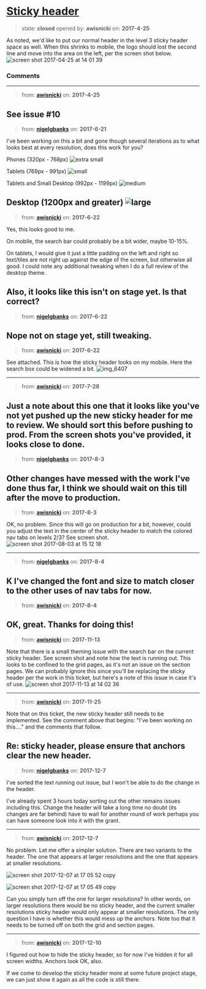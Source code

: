 # [Sticky header](https://github.com/livingstoneonline/livingstoneonline/issues/131)

> state: **closed** opened by: **awisnicki** on: **2017-4-25**

As noted, we&#x27;d like to put our normal header in the level 3 sticky header space as well. When this shrinks to mobile, the logo should lost the second line and move into the area on the left, per the screen shot below.
![screen shot 2017-04-25 at 14 01 39](https://cloud.githubusercontent.com/assets/12518623/25403721/e571511e-29c2-11e7-86e0-1642b4e688fb.png)


### Comments

---
> from: [**awisnicki**](https://github.com/livingstoneonline/livingstoneonline/issues/131#issuecomment-297138366) on: **2017-4-25**

See issue #10 
---
> from: [**nigelgbanks**](https://github.com/livingstoneonline/livingstoneonline/issues/131#issuecomment-310227782) on: **2017-6-21**

I&#x27;ve been working on this a bit and gone though several iterations as to what looks best at every resolution, does this work for you?

Phones (320px - 768px)
![extra small](https://user-images.githubusercontent.com/487373/27410046-c2f511ba-56dc-11e7-8aaf-58558c6db472.png)

Tablets (769px - 991px)
![small](https://user-images.githubusercontent.com/487373/27410049-c2fccc20-56dc-11e7-9f29-fc8dee6016fe.png)

Tablets and Small Desktop (992px - 1199px)
![medium](https://user-images.githubusercontent.com/487373/27410047-c2f8c7ce-56dc-11e7-8c76-e126bf0fd0a4.png)

Desktop (1200px and greater)
![large](https://user-images.githubusercontent.com/487373/27410048-c2f906ee-56dc-11e7-9ace-f33500696c8c.png)
---
> from: [**awisnicki**](https://github.com/livingstoneonline/livingstoneonline/issues/131#issuecomment-310339218) on: **2017-6-22**

Yes, this looks good to me. 

On mobile, the search bar could probably be a bit wider, maybe 10-15%.

On tablets, I would give it just a little padding on the left and right so text/tiles are not right up against the edge of the screen, but otherwise all good. I could note any additional tweaking when I do a full review of the desktop theme.

Also, it looks like this isn&#x27;t on stage yet. Is that correct?
---
> from: [**nigelgbanks**](https://github.com/livingstoneonline/livingstoneonline/issues/131#issuecomment-310343597) on: **2017-6-22**

Nope not on stage yet, still tweaking.
---
> from: [**awisnicki**](https://github.com/livingstoneonline/livingstoneonline/issues/131#issuecomment-310346677) on: **2017-6-22**

See attached. This is how the sticky header looks on my mobile. Here the search box could be widened a bit.
![img_6407](https://user-images.githubusercontent.com/12518623/27430754-67567794-570f-11e7-86ed-a67044902dc1.PNG)

---
> from: [**awisnicki**](https://github.com/livingstoneonline/livingstoneonline/issues/131#issuecomment-318796164) on: **2017-7-28**

Just a note about this one that it looks like you&#x27;ve not yet pushed up the new sticky header for me to review. We should sort this before pushing to prod. From the screen shots you&#x27;ve provided, it looks close to done.
---
> from: [**nigelgbanks**](https://github.com/livingstoneonline/livingstoneonline/issues/131#issuecomment-320026628) on: **2017-8-3**

Other changes have messed with the work I&#x27;ve done thus far, I think we should wait on this till after the move to production.
---
> from: [**awisnicki**](https://github.com/livingstoneonline/livingstoneonline/issues/131#issuecomment-320077487) on: **2017-8-3**

OK, no problem. Since this will go on production for a bit, however, could you adjust the text in the center of the sticky header to match the colored nav tabs on levels 2/3? See screen shot.
![screen shot 2017-08-03 at 15 12 18](https://user-images.githubusercontent.com/12518623/28941679-5626dc32-785e-11e7-81b0-5ade65134f92.png)

---
> from: [**nigelgbanks**](https://github.com/livingstoneonline/livingstoneonline/issues/131#issuecomment-320241023) on: **2017-8-4**

K I&#x27;ve changed the font and size to match closer to the other uses of nav tabs for now.
---
> from: [**awisnicki**](https://github.com/livingstoneonline/livingstoneonline/issues/131#issuecomment-320391974) on: **2017-8-4**

OK, great. Thanks for doing this!
---
> from: [**awisnicki**](https://github.com/livingstoneonline/livingstoneonline/issues/131#issuecomment-344095539) on: **2017-11-13**

Note that there is a small theming issue with the search bar on the current sticky header. See screen shot and note how the text is running out. This looks to be confined to the grid pages, as it&#x27;s not an issue on the section pages. We can probably ignore this since you&#x27;ll be replacing the sticky header per the work in this ticket, but here&#x27;s a note of this issue in case it&#x27;s of use.
![screen shot 2017-11-13 at 14 02 36](https://user-images.githubusercontent.com/12518623/32755035-01ff4b4a-c899-11e7-8696-c0420dfc4b90.png)

---
> from: [**awisnicki**](https://github.com/livingstoneonline/livingstoneonline/issues/131#issuecomment-346942358) on: **2017-11-25**

Note that on this ticket, the new sticky header still needs to be implemented. See the comment above that begins: &quot;I&#x27;ve been working on this....&quot; and the comments that follow.

Re: sticky header, please ensure that anchors clear the new header.
---
> from: [**nigelgbanks**](https://github.com/livingstoneonline/livingstoneonline/issues/131#issuecomment-350107843) on: **2017-12-7**

I&#x27;ve sorted the text running out issue, but I won&#x27;t be able to do the change in the header.

I&#x27;ve already spent 3 hours today sorting out the other remains issues including this. Change the header will take a long time no doubt (its changes are far behind)  have to wait for another round of work perhaps you can have someone look into it with the grant. 

---
> from: [**awisnicki**](https://github.com/livingstoneonline/livingstoneonline/issues/131#issuecomment-350123487) on: **2017-12-7**

No problem. Let me offer a simpler solution. There are two variants to the header. The one that appears at larger resolutions and the one that appears at smaller resolutions.

![screen shot 2017-12-07 at 17 05 52 copy](https://user-images.githubusercontent.com/12518623/33743353-11e45c58-db72-11e7-8038-28ed39c2dc3a.png)

![screen shot 2017-12-07 at 17 05 49 copy](https://user-images.githubusercontent.com/12518623/33743356-134c45d8-db72-11e7-8e78-f614336f1768.png)

Can you simply turn off the one for larger resolutions? In other words, on larger resolutions there would be no sticky header, and the current smaller resolutions sticky header would only appear at smaller resolutions. The only question I have is whether this would mess up the anchors. Note too that it needs to be turned off on both the grid and section pages.

---
> from: [**awisnicki**](https://github.com/livingstoneonline/livingstoneonline/issues/131#issuecomment-350569658) on: **2017-12-10**

I figured out how to hide the sticky header, so for now I&#x27;ve hidden it for all screen widths. Anchors look OK, also. 

If we come to develop the sticky header more at some future project stage, we can just show it again as all the code is still there.
